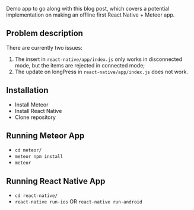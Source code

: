 Demo app to go along with this blog post, which covers a potential implementation on making an offline first React Native + Meteor app.

## Problem description

There are currently two issues:

1. The insert in `react-native/app/index.js` only works in disconnected mode, but the items are rejected in connected mode;
2. The update on longPress in `react-native/app/index.js` does not work.

## Installation

- Install Meteor
- Install React Native
- Clone repository

## Running Meteor App

- `cd meteor/`
- `meteor npm install`
- `meteor`

## Running React Native App

- `cd react-native/`
- `react-native run-ios` OR `react-native run-android`
